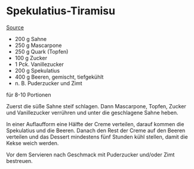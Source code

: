 Spekulatius-Tiramisu
====================
[Source](http://www.chefkoch.de/rezepte/1125741219057009/Advent-Tiramisu.html)

* 200 g 	Sahne
* 250 g 	Mascarpone
* 250 g 	Quark (Topfen)
* 100 g 	Zucker
* 1 Pck. 	Vanillezucker
* 200 g 	Spekulatius
* 400 g 	Beeren, gemischt, tiefgekühlt
* n. B. 	Puderzucker und Zimt

für 8-10 Portionen

Zuerst die süße Sahne steif schlagen. Dann Mascarpone, Topfen, Zucker und Vanillezucker verrühren und unter die geschlagene Sahne heben.

In einer Auflaufform eine Hälfte der Creme verteilen, darauf kommen die Spekulatius und die Beeren. Danach den Rest der Creme auf den Beeren verteilen und das Dessert mindestens fünf Stunden kühl stellen, damit die Kekse weich werden.

Vor dem Servieren nach Geschmack mit Puderzucker und/oder Zimt bestreuen.
